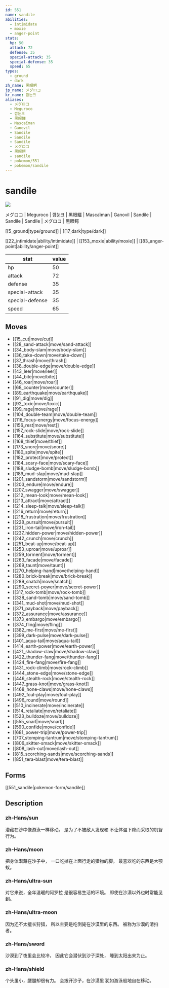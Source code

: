 ```yaml
---
id: 551
name: sandile
abilities:
  - intimidate
  - moxie
  - anger-point
stats:
  hp: 50
  attack: 72
  defense: 35
  special-attack: 35
  special-defense: 35
  speed: 65
types:
  - ground
  - dark
zh_name: 黑眼鳄
jp_name: メグロコ
kr_name: 깜눈크
aliases:
  - メグロコ
  - Meguroco
  - 깜눈크
  - 黑眼鱷
  - Mascaïman
  - Ganovil
  - Sandile
  - Sandile
  - Sandile
  - メグロコ
  - 黑眼鳄
  - sandile
  - pokemon/551
  - pokemon/sandile
---
```

# sandile

![](https://raw.githubusercontent.com/PokeAPI/sprites/master/sprites/pokemon/551.png)

メグロコ | Meguroco | 깜눈크 | 黑眼鱷 | Mascaïman | Ganovil | Sandile | Sandile | Sandile | メグロコ | 黑眼鳄

[[5_ground|type/ground]] | [[17_dark|type/dark]]

[[22_intimidate|ability/intimidate]] | [[153_moxie|ability/moxie]] | [[83_anger-point|ability/anger-point]]

|stat|value|
|---|---|
|hp|50|
|attack|72|
|defense|35|
|special-attack|35|
|special-defense|35|
|speed|65|


## Moves

- [[15_cut|move/cut]]
- [[28_sand-attack|move/sand-attack]]
- [[34_body-slam|move/body-slam]]
- [[36_take-down|move/take-down]]
- [[37_thrash|move/thrash]]
- [[38_double-edge|move/double-edge]]
- [[43_leer|move/leer]]
- [[44_bite|move/bite]]
- [[46_roar|move/roar]]
- [[68_counter|move/counter]]
- [[89_earthquake|move/earthquake]]
- [[91_dig|move/dig]]
- [[92_toxic|move/toxic]]
- [[99_rage|move/rage]]
- [[104_double-team|move/double-team]]
- [[116_focus-energy|move/focus-energy]]
- [[156_rest|move/rest]]
- [[157_rock-slide|move/rock-slide]]
- [[164_substitute|move/substitute]]
- [[168_thief|move/thief]]
- [[173_snore|move/snore]]
- [[180_spite|move/spite]]
- [[182_protect|move/protect]]
- [[184_scary-face|move/scary-face]]
- [[188_sludge-bomb|move/sludge-bomb]]
- [[189_mud-slap|move/mud-slap]]
- [[201_sandstorm|move/sandstorm]]
- [[203_endure|move/endure]]
- [[207_swagger|move/swagger]]
- [[212_mean-look|move/mean-look]]
- [[213_attract|move/attract]]
- [[214_sleep-talk|move/sleep-talk]]
- [[216_return|move/return]]
- [[218_frustration|move/frustration]]
- [[228_pursuit|move/pursuit]]
- [[231_iron-tail|move/iron-tail]]
- [[237_hidden-power|move/hidden-power]]
- [[242_crunch|move/crunch]]
- [[251_beat-up|move/beat-up]]
- [[253_uproar|move/uproar]]
- [[259_torment|move/torment]]
- [[263_facade|move/facade]]
- [[269_taunt|move/taunt]]
- [[270_helping-hand|move/helping-hand]]
- [[280_brick-break|move/brick-break]]
- [[289_snatch|move/snatch]]
- [[290_secret-power|move/secret-power]]
- [[317_rock-tomb|move/rock-tomb]]
- [[328_sand-tomb|move/sand-tomb]]
- [[341_mud-shot|move/mud-shot]]
- [[371_payback|move/payback]]
- [[372_assurance|move/assurance]]
- [[373_embargo|move/embargo]]
- [[374_fling|move/fling]]
- [[382_me-first|move/me-first]]
- [[399_dark-pulse|move/dark-pulse]]
- [[401_aqua-tail|move/aqua-tail]]
- [[414_earth-power|move/earth-power]]
- [[421_shadow-claw|move/shadow-claw]]
- [[422_thunder-fang|move/thunder-fang]]
- [[424_fire-fang|move/fire-fang]]
- [[431_rock-climb|move/rock-climb]]
- [[444_stone-edge|move/stone-edge]]
- [[446_stealth-rock|move/stealth-rock]]
- [[447_grass-knot|move/grass-knot]]
- [[468_hone-claws|move/hone-claws]]
- [[492_foul-play|move/foul-play]]
- [[496_round|move/round]]
- [[510_incinerate|move/incinerate]]
- [[514_retaliate|move/retaliate]]
- [[523_bulldoze|move/bulldoze]]
- [[555_snarl|move/snarl]]
- [[590_confide|move/confide]]
- [[681_power-trip|move/power-trip]]
- [[707_stomping-tantrum|move/stomping-tantrum]]
- [[806_skitter-smack|move/skitter-smack]]
- [[808_lash-out|move/lash-out]]
- [[815_scorching-sands|move/scorching-sands]]
- [[851_tera-blast|move/tera-blast]]

## Forms



[[551_sandile|pokemon-form/sandile]]

## Description

### zh-Hans/sun

潜藏在沙中像游泳一样移动。
是为了不被敌人发现和
不让体温下降而采取的机智行为。

### zh-Hans/moon

把身体潜藏在沙子中，
一口吃掉在上面行走的猎物的脚。
最喜欢吃的东西是大颚蚁。

### zh-Hans/ultra-sun

对它来说，全年温暖的阿罗拉
是很容易生活的环境。
即使在沙漠以外也时常能见到。

### zh-Hans/ultra-moon

因为还不太擅长狩猎，
所以主要是吃倒毙在沙漠里的东西。
被称为沙漠的清扫者。

### zh-Hans/sword

沙漠到了夜里会比较冷，
因此它会潜伏到沙子深处，
睡到太阳出来为止。

### zh-Hans/shield

个头虽小，腰腿却很有力。
会拨开沙子，在沙漠里
犹如游泳般地自在移动。

